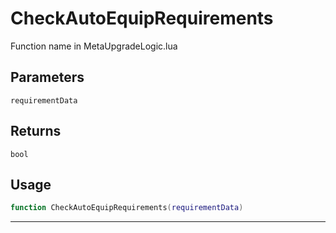 # CheckAutoEquipRequirements
Function name in MetaUpgradeLogic.lua
## Parameters
`requirementData`
## Returns
`bool`
## Usage
```lua
function CheckAutoEquipRequirements(requirementData)
```
---
